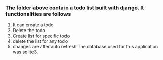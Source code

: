 ### The folder above contain a todo list built with django. It functionalities are follows
 1. It can create a todo
 2. Delete the todo
 3. Create list for specific todo
 4. delete the list for any todo
 5. changes are after auto refresh
    The database used for this application was sqlite3.